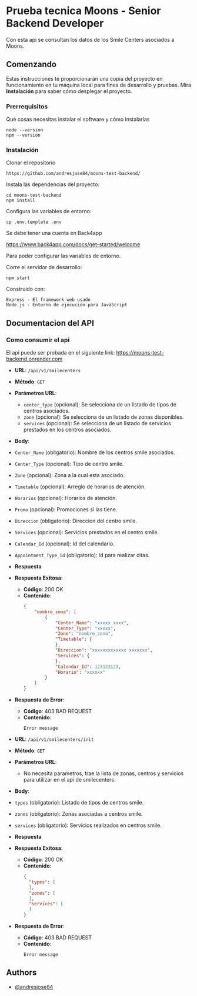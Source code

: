 
# Prueba tecnica Moons - Senior Backend Developer

Con esta api se consultan los datos de los Smile Centers asociados a Moons.

## Comenzando

Estas instrucciones te proporcionarán una copia del proyecto en funcionamiento en tu máquina local para fines de desarrollo y pruebas. Mira **Instalación** para saber cómo desplegar el proyecto.

### Prerrequisitos

Qué cosas necesitas instalar el software y cómo instalarlas

```
node --version
npm --version
```

### Instalación

Clonar el repositorio
```
https://github.com/andresjose84/moons-test-backend/
```

Instala las dependencias del proyecto:
```
cd moons-test-backend
npm install
```

Configura las variables de entorno:
```
cp .env.template .env
```

Se debe tener una cuenta en Back4app 

https://www.back4app.com/docs/get-started/welcome

Para poder configurar las variables de entorno.

Corre el servidor de desarrollo:
```
npm start
```

Construido con:

    Express - El framework web usado
    Node.js - Entorno de ejecución para JavaScript

## Documentacion del API

### Como consumir el api

El api puede ser probada en el siguiente link:
https://moons-test-backend.onrender.com

- **URL**: `/api/v1/smilecenters`
- **Método**: `GET`

- **Parámetros URL**:
  - `center_type` (opcional): Se selecciona de un listado de tipos de centros asociados.
  - `zone` (opcional): Se selecciona de un listado de zonas disponibles.
  - `services` (opcional): Se selecciona de un listado de servicios prestados en los centros asociados.

- **Body**:
 - `Center_Name` (obligatorio): Nombre de los centros smile asociados.
 - `Center_Type` (opcional): Tipo de centro smile.
 - `Zone` (opcional): Zona a la cual esta asociado.
 - `Timetable` (opcional): Arreglo de horarios de atención.
 - `Horarios` (opcional): Horarios de atención.
 - `Promo` (opcional): Promociones si las tiene.
 - `Direccion` (obligatorio): Direccion del centro smile.
 - `Services` (opcional): Servicios prestados en el centro smile.
 - `Calendar_Id` (opcional): Id del calendario.
 - `Appointment_Type_Id` (obligatorio): Id para realizar citas.

- **Respuesta**

- **Respuesta Exitosa**:
  - **Código**: 200 OK
  - **Contenido**:
    ```json
    {
        "nombre_zona": [
            {
                "Center_Name": "xxxxx xxxx",
                "Center_Type": "xxxxx",
                "Zone": "nombre_zona",
                "Timetable": {
                },
                "Direccion": "xxxxxxxxxxxxx xxxxxxx",
                "Services": {
                },
                "Calendar_Id": 123123123,
                "Horario": "xxxxxx"
            }
        ]
    }
    ```

- **Respuesta de Error**:
  - **Código**: 403 BAD REQUEST
  - **Contenido**:
    ```string
    Error message
    ```

- **URL**: `/api/v1/smilecenters/init`
- **Método**: `GET`

- **Parámetros URL**:
  - No necesita parametros, trae la lista de zonas, centros y servicios para utilizar en el api de smilecenters.

- **Body**:
 - `types` (obligatorio): Listado de tipos de centros smile.
 - `zones` (obligatorio): Zonas asociadas a centros smile.
 - `services` (obligatorio): Servicios realizados en centros smile.

- **Respuesta**

- **Respuesta Exitosa**:
  - **Código**: 200 OK
  - **Contenido**:
    ```json
    {
      "types": [
      ],
      "zones": [
      ],
      "services": [
      ]
    }
    ```

- **Respuesta de Error**:
  - **Código**: 403 BAD REQUEST
  - **Contenido**:
    ```string
    Error message
    ```


## Authors

- [@andresjose84](https://github.com/andresjose84)

